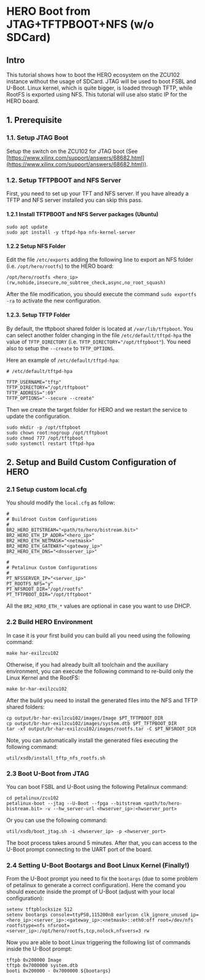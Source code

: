 # HERO Boot from JTAG+TFTPBOOT+NFS (w/o SDCard)

## Intro
This tutorial shows how to boot the HERO ecosystem on the ZCU102 instance without the usage of SDCard. JTAG will be used to boot FSBL and U-Boot. Linux kernel, which is quite bigger, is loaded through TFTP, while RootFS is exported using NFS. This tutorial will use also static IP for the HERO board.

## 1. Prerequisite
### 1.1. Setup JTAG Boot
Setup the switch on the ZCU102 for JTAG boot (See [https://www.xilinx.com/support/answers/68682.html](https://www.xilinx.com/support/answers/68682.html)).


### 1.2. Setup TFTPBOOT and NFS Server
First, you need to set up your TFT and NFS server. If you have already a TFTP and NFS server installed you can skip this pass.
#### 1.2.1 Install TFTPBOOT and NFS Server packages (Ubuntu)
```
sudo apt update
sudo apt install -y tftpd-hpa nfs-kernel-server
```

#### 1.2.2 Setup NFS Folder
Edit the file `/etc/exports` adding the following line to export an NFS folder (i.e. `/opt/hero/rootfs`) to the HERO board:
```
/opt/hero/rootfs <hero_ip>(rw,nohide,insecure,no_subtree_check,async,no_root_squash)

```
After the file modification, you should execute the command `sudo exportfs -ra` to activate the new configuration.

#### 1.2.3. Setup TFTP Folder
By default, the tftpboot shared folder is located at `/var/lib/tftpboot`. You can select another folder changing in the file `/etc/default/tftpd-hpa` the value of `TFTP_DIRECTORY` (i.e. `TFTP_DIRECTORY="/opt/tftpboot"`). You need also to setup the `--create` to `TFTP_OPTIONS`.

Here an example of `/etc/default/tftpd-hpa`:
```
# /etc/default/tftpd-hpa

TFTP_USERNAME="tftp"
TFTP_DIRECTORY="/opt/tftpboot"
TFTP_ADDRESS=":69"
TFTP_OPTIONS="--secure --create"
```

Then we create the target folder for HERO and we restart the service to update the configuration.
```
sudo mkdir -p /opt/tftpboot
sudo chown root:nogroup /opt/tftpboot
sudo chmod 777 /opt/tftpboot
sudo systemctl restart tftpd-hpa
```
## 2. Setup and Build Custom Configuration of HERO
### 2.1 Setup custom local.cfg
You should modify the `local.cfg` as follow:
```
#
# Buildroot Custom Configurations
#
BR2_HERO_BITSTREAM="<path/to/hero/bistream.bit>"
BR2_HERO_ETH_IP_ADDR="<hero_ip>"
BR2_HERO_ETH_NETMASK="<netmask>"
BR2_HERO_ETH_GATEWAY="<gateway_ip>"
BR2_HERO_ETH_DNS="<dnsserver_ip>"

#
# Petalinux Custom Configurations
#
PT_NFSSERVER_IP="<server_ip>"
PT_ROOTFS_NFS="y"
PT_NFSROOT_DIR="/opt/rootfs"
PT_TFTPBOOT_DIR="/opt/tftpboot"
```
All the `BR2_HERO_ETH_*` values are optional in case you want to use DHCP.

### 2.2 Build HERO Environment
In case it is your first build you can build all you need using the following command:
```
make har-exilzcu102
```

Otherwise, if you had already built all toolchain and the auxiliary environment, you can execute the following command to re-build only the Linux Kernel and the RootFS:
```
make br-har-exilzcu102
```

After the build you need to install the generated files into the NFS and TFTP shared folders:
```
cp output/br-har-exilzcu102/images/Image $PT_TFTPBOOT_DIR
cp output/br-har-exilzcu102/images/system.dtb $PT_TFTPBOOT_DIR
tar -xf output/br-har-exilzcu102/images/rootfs.tar -C $PT_NFSROOT_DIR
```

Note, you can automatically install the generated files executing the following command:
```
util/xsdb/install_tftp_nfs_rootfs.sh
```

### 2.3 Boot U-Boot from JTAG
You can boot FSBL and U-Boot using the following Petalinux command:
```
cd petalinux/zcu102
petalinux-boot --jtag --U-Boot --fpga --bitstream <path/to/hero-bistream.bit> -v --hw_server-url <hwserver_ip>:<hwserver_port>
```
Or you can use the following command:
```
util/xsdb/boot_jtag.sh -i <hwserver_ip> -p <hwserver_port>
```

The boot process takes around 5 minutes. After that, you can access to the U-Boot prompt connecting to the UART port of the board.


### 2.4 Setting U-Boot Bootargs and Boot Linux Kernel (Finally!)
From the U-Boot prompt you need to fix the `bootargs` (due to some problem of petalinux to generate a correct configuration). Here the comand you should execute inside the prompt of U-Boot (adjust with your local configuration):
```
setenv tftpblocksize 512
setenv bootargs console=ttyPS0,115200n8 earlycon clk_ignore_unused ip=<hero_ip>:<server_ip>:<gateway_ip>:<netmask>::eth0:off root=/dev/nfs rootfstype=nfs nfsroot=<server_ip>:/opt/hero/rootfs,tcp,nolock,nfsvers=3 rw
```

Now you are able to boot Linux triggering the following list of commands inside the U-Boot prompt:
```
tftpb 0x200000 Image
tftpb 0x7000000 system.dtb
booti 0x200000 - 0x7000000 ${bootargs}
```
